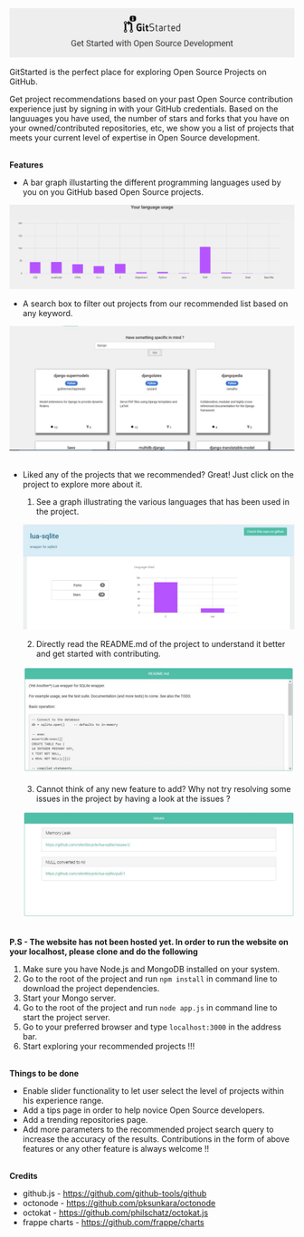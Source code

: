 ![Logo](/screenshots/GitStarted.png?raw=true "GitStarted")

GitStarted is the perfect place for exploring Open Source Projects on GitHub.

Get project recommendations based on your past Open Source contribution experience just by signing in with your GitHub credentials.
Based on the languuages you have used, the number of stars and forks that you have on your owned/contributed repositories, etc, we show you a list of projects that meets your current level of expertise in Open Source development. 
<br/><br/>

**Features**

* A bar graph illustarting the different programming languages used by you on you GitHub based Open Source projects.

![Language Graph](/screenshots/graph.png?raw=true "Language Graph")<br/>


* A search box to filter out projects from our recommended list based on any keyword.

![Search Bar](/screenshots/search.JPG?raw=true "Search")<br/><br/>


* Liked any of the projects that we recommended? Great! Just click on the project to explore more about it.

  1. See a graph illustrating the various languages that has been used in the project.
  
    ![Repo Graph](/screenshots/rep_graph.JPG?raw=true "Repo Graph")<br/>
    
  2. Directly read the README.md of the project to understand it better and get started with contributing.
  
    ![Readme](/screenshots/readme.JPG?raw=true "Readme")<br/>

  3. Cannot think of any new feature to add? Why not try resolving some issues in the project by having a look at the issues ?
  
    ![Issues](/screenshots/issues.JPG?raw=true "Issues")<br/><br/>
    
**P.S - The website has not been hosted yet. In order to run the website on your localhost, please clone and do the following**
1. Make sure you have Node.js and MongoDB installed on your system.
2. Go to the root of the project and run `npm install` in command line to download the project dependencies.
3. Start your Mongo server.
4. Go to the root of the project and run `node app.js` in command line to start the project server.
5. Go to your preferred browser and type `localhost:3000` in the address bar.
6. Start exploring your recommended projects !!!<br/><br/>
    
**Things to be done**
* Enable slider functionality to let user select the level of projects within his experience range.
* Add a tips page in order to help novice Open Source developers.
* Add a trending repositories page.
* Add more parameters to the recommended project search query to increase the accuracy of the results.
Contributions in the form of above features or any other feature is always welcome !!
<br/><br/>

**Credits**
* github.js - https://github.com/github-tools/github
* octonode - https://github.com/pksunkara/octonode
* octokat - https://github.com/philschatz/octokat.js
* frappe charts - https://github.com/frappe/charts
